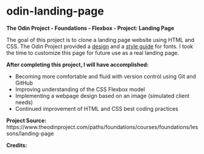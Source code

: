 # odin-landing-page
<strong>The Odin Project - Foundations - Flexbox - Project: Landing Page</strong>

<p>The goal of this project is to clone a landing page website using HTML and CSS. The Odin Project provided a <a href="https://cdn.statically.io/gh/TheOdinProject/curriculum/main/foundations/html_css/project/odin-project.png">design</a> and a <a href="https://cdn.statically.io/gh/TheOdinProject/curriculum/main/foundations/html_css/project/colors_and_stuff.png">style guide</a> for fonts. I took the time to customize this page for future use as a real landing page.</p>

<strong>After completing this project, I will have accomplished:</strong>
<ul>
    <li>Becoming more comfortable and fluid with version control using Git and GitHub</li>
    <li>Improving understanding of the CSS Flexbox model</li>
    <li>Implementing a webpage design based on an image (simulated client needs)</li>
    <li>Continued improvement of HTML and CSS best coding practices</li>
</ul>
<strong>Project Source:</strong> https://www.theodinproject.com/paths/foundations/courses/foundations/lessons/landing-page

<strong>Credits:</strong>